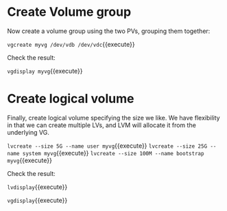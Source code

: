 # Create Volume group

Now create a volume group using the two PVs, grouping them together:

`vgcreate myvg /dev/vdb /dev/vdc`{{execute}}

Check the result:

`vgdisplay myvg`{{execute}}

# Create logical volume

Finally, create logical volume specifying the size we like. We have flexibility in that we can create multiple LVs, and LVM will allocate it from the underlying VG.

`lvcreate --size 5G --name user myvg`{{execute}}
`lvcreate --size 25G --name system myvg`{{execute}}
`lvcreate --size 100M --name bootstrap myvg`{{execute}}

Check the result:

`lvdisplay`{{execute}}

`vgdisplay`{{execute}}
